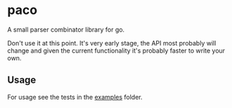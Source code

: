 # paco

A small parser combinator library for go.

Don't use it at this point. It's very early stage, the API most probably will change and given the current
functionality it's probably faster to write your own.

## Usage

For usage see the tests in the [examples](./examples) folder.